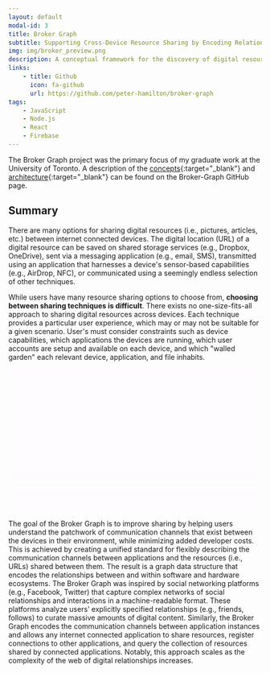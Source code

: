 ```yaml
---
layout: default
modal-id: 3
title: Broker Graph
subtitle: Supporting Cross-Device Resource Sharing by Encoding Relationships Between Applications
img: img/broker_preview.png
description: A conceptual framework for the discovery of digital resources in ubiquitous computing environments.
links:
    - title: Github
      icon: fa-github
      url: https://github.com/peter-hamilton/broker-graph
tags:
    - JavaScript
    - Node.js
    - React
    - Firebase
---
```


The Broker Graph project was the primary focus of my graduate work at the University of Toronto.
A description of the [concepts](https://github.com/peter-hamilton/broker-graph/docs/CONCEPTS.md){:target="_blank"} and [architecture](https://github.com/peter-hamilton/broker-graph/docs/ARCHITECTURE.md){:target="_blank"} can be found on the Broker-Graph GitHub page.

## Summary

There are many options for sharing digital resources (i.e., pictures, articles, etc.) between internet connected devices. The digital location (URL) of a digital resource can be saved on shared storage services (e.g., Dropbox, OneDrive), sent via a messaging application (e.g., email, SMS), transmitted using an application that harnesses a device's sensor-based capabilities (e.g., AirDrop, NFC), or communicated using a seemingly endless selection of other techniques.

While users have many resource sharing options to choose from, **choosing between sharing techniques is difficult**. There exists no one-size-fits-all approach to sharing digital resources across devices. Each technique provides a particular user experience, which may or may not be suitable for a given scenario. User's must consider constraints such as device capabilities, which applications the devices are running, which user accounts are setup and available on each device, and which "walled garden" each relevant device, application, and file inhabits.

<img class="project-img" src="img/broker_graph_formation.gif"/>

The goal of the Broker Graph is to improve sharing by helping users understand the patchwork of communication channels that exist between the devices in their environment, while minimizing added developer costs. This is achieved by creating a unified standard for flexibly describing the communication channels between applications and the resources (i.e., URLs) shared between them. The result is a graph data structure that encodes the relationships between and within software and hardware ecosystems. The Broker Graph was inspired by social networking platforms (e.g., Facebook, Twitter) that capture complex networks of social relationships and interactions in a machine-readable format. These platforms analyze users’ explicitly specified relationships (e.g., friends, follows) to curate massive amounts of digital content. Similarly, the Broker Graph encodes the communication channels between application instances and allows any internet connected application to share resources, register connections to other applications, and query the collection of resources shared by connected applications. Notably, this approach scales as the complexity of the web of digital relationships increases.
